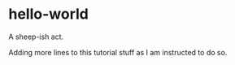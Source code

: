 # hello-world
A sheep-ish act.

Adding more lines to this tutorial stuff as I am instructed to do so. 
